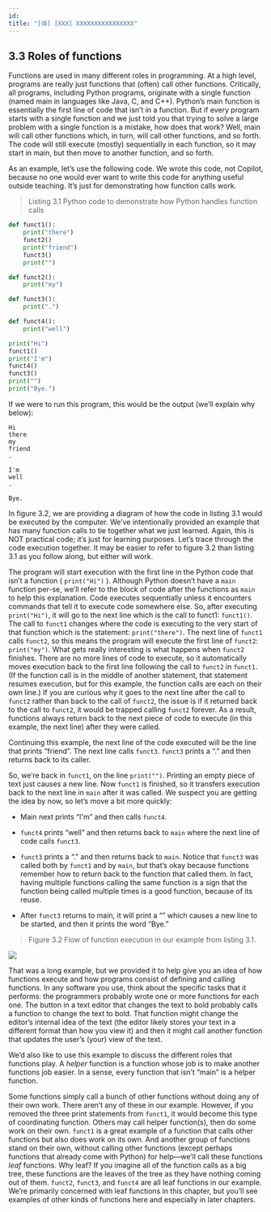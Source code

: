 ```yaml
---
id: 
title: "[译] [XXX] XXXXXXXXXXXXXXXX"
---
```



## 3.3 Roles of functions

Functions are used in many different roles in programming. At a high level, programs are really just functions that (often) call other functions. Critically, all programs, including Python programs, originate with a single function (named main in languages like Java, C, and C++). Python’s main function is essentially the first line of code that isn’t in a function. But if every program starts with a single function and we just told you that trying to solve a large problem with a single function is a mistake, how does that work? Well, main will call other functions which, in turn, will call other functions, and so forth. The code will still execute (mostly) sequentially in each function, so it may start in main, but then move to another function, and so forth.

As an example, let’s use the following code. We wrote this code, not Copilot, because no one would ever want to write this code for anything useful outside teaching. It’s just for demonstrating how function calls work.

> Listing 3.1 Python code to demonstrate how Python handles function calls

```python
def funct1():
    print("there")
    funct2()
    print("friend")
    funct3()
    print("")

def funct2():
    print("my")

def funct3():
    print(".")

def funct4():
    print("well")

print("Hi")
funct1()
print("I'm")
funct4()
funct3()
print("")
print("Bye.")
```


If we were to run this program, this would be the output (we’ll explain why below):

```
Hi
there
my
friend
.

I'm
well
.

Bye.
```


In figure 3.2, we are providing a diagram of how the code in listing 3.1 would be executed by the computer. We’ve intentionally provided an example that has many function calls to tie together what we just learned. Again, this is NOT practical code; it’s just for learning purposes. Let’s trace through the code execution together. It may be easier to refer to figure 3.2 than listing 3.1 as you follow along, but either will work.

The program will start execution with the first line in the Python code that isn’t a function ( `print("Hi")` ). Although Python doesn’t have a `main` function per-se, we’ll refer to the block of code after the functions as `main` to help this explanation. Code executes sequentially unless it encounters commands that tell it to execute code somewhere else. So, after executing `print("Hi")`, it will go to the next line which is the call to funct1: `funct1()`. The call to `funct1` changes where the code is executing to the very start of that function which is the statement: `print("there")`. The next line of `funct1` calls `funct2`, so this means the program will execute the first line of `funct2`: `print("my")`. What gets really interesting is what happens when `funct2` finishes. There are no more lines of code to execute, so it automatically moves execution back to the first line following the call to `funct2` in `funct1`. (If the function call is in the middle of another statement, that statement resumes execution, but for this example, the function calls are each on their own line.) If you are curious why it goes to the next line after the call to `funct2` rather than back to the call of `funct2`, the issue is if it returned back to the call to `funct2`, it would be trapped calling `funct2` forever. As a result, functions always return back to the next piece of code to execute (in this example, the next line) after they were called.

Continuing this example, the next line of the code executed will be the line that prints “friend”. The next line calls `funct3`. `funct3` prints a “.” and then returns back to its caller.

So, we’re back in `funct1`, on the line `print("")`. Printing an empty piece of text just causes a new line. Now `funct1` is finished, so it transfers execution back to the next line in `main` after it was called. We suspect you are getting the idea by now, so let’s move a bit more quickly:

* Main next prints “I'm” and then calls `funct4`.

* `funct4` prints “well” and then returns back to `main` where the next line of code calls `funct3`.

* `funct3` prints a “.” and then returns back to `main`. Notice that `funct3` was called both by `funct1` and by `main`, but that’s okay because functions remember how to return back to the function that called them. In fact, having multiple functions calling the same function is a sign that the function being called multiple times is a good function, because of its reuse.

* After `funct3` returns to main, it will print a “” which causes a new line to be started, and then it prints the word “Bye.”

> Figure 3.2 Flow of function execution in our example from listing 3.1.


![](chapter-3.files/chapter-323209.png)

That was a long example, but we provided it to help give you an idea of how functions execute and how programs consist of defining and calling functions. In any software you use, think about the specific tasks that it performs: the programmers probably wrote one or more functions for each one. The button in a text editor that changes the text to bold probably calls a function to change the text to bold. That function might change the editor’s internal idea of the text (the editor likely stores your text in a different format than how you view it) and then it might call another function that updates the user’s (your) view of the text.

We’d also like to use this example to discuss the different roles that functions play. A _helper_ function is a function whose job is to make another functions job easier. In a sense, every function that isn’t “main” is a helper function.

Some functions simply call a bunch of other functions without doing any of their own work. There aren’t any of these in our example. However, if you removed the three print statements from `funct1`, it would become this type of coordinating function. Others may call helper function(s), then do some work on their own. `funct1` is a great example of a function that calls other functions but also does work on its own. And another group of functions stand on their own, without calling other functions (except perhaps functions that already come with Python) for help—we’ll call these functions _leaf_ functions. Why leaf? If you imagine all of the function calls as a big tree, these functions are the leaves of the tree as they have nothing coming out of them. `funct2`, `funct3`, and `funct4` are all leaf functions in our example. We’re primarily concerned with leaf functions in this chapter, but you’ll see examples of other kinds of functions here and especially in later chapters.
